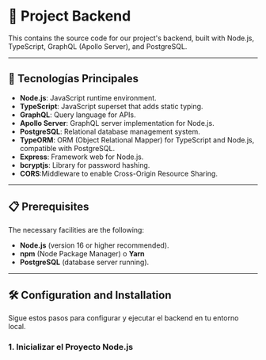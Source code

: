 # 🚀 Project Backend

This contains the source code for our project's backend, built with Node.js, TypeScript, GraphQL (Apollo Server), and PostgreSQL.

---

## 🌟 Tecnologías Principales

* **Node.js**: JavaScript runtime environment.
* **TypeScript**: JavaScript superset that adds static typing.
* **GraphQL**: Query language for APIs.
* **Apollo Server**: GraphQL server implementation for Node.js.
* **PostgreSQL**: Relational database management system.
* **TypeORM**: ORM (Object Relational Mapper) for TypeScript and Node.js, compatible with PostgreSQL.
* **Express**: Framework web for Node.js.
* **bcryptjs**: Library for password hashing.
* **CORS**:Middleware to enable Cross-Origin Resource Sharing.
---

## 📋 Prerequisites

The necessary facilities are the following:

* **Node.js** (version 16 or higher recommended).
* **npm** (Node Package Manager) o **Yarn**
* **PostgreSQL** (database server running).

---

## 🛠️ Configuration and Installation

Sigue estos pasos para configurar y ejecutar el backend en tu entorno local.

### 1. Inicializar el Proyecto Node.js

